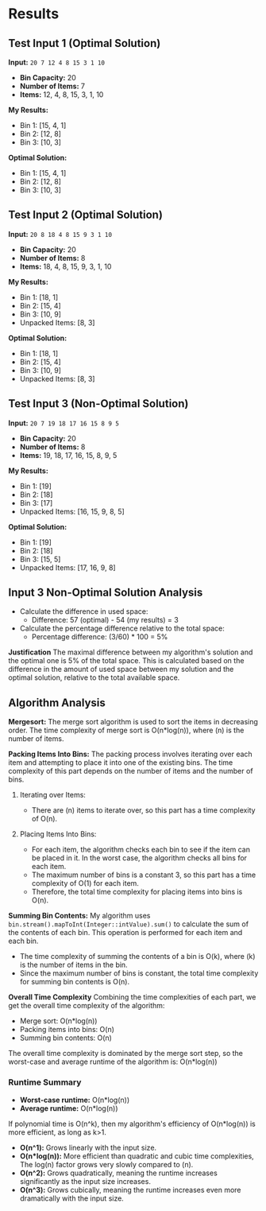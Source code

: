 
# Results

## Test Input 1 (Optimal Solution)

**Input:** `20 7 12 4 8 15 3 1 10`

- **Bin Capacity:** 20
- **Number of Items:** 7
- **Items:** 12, 4, 8, 15, 3, 1, 10

**My Results:**

- Bin 1: [15, 4, 1]
- Bin 2: [12, 8]
- Bin 3: [10, 3]

**Optimal Solution:**

- Bin 1: [15, 4, 1]
- Bin 2: [12, 8]
- Bin 3: [10, 3]

## Test Input 2 (Optimal Solution)

**Input:** `20 8 18 4 8 15 9 3 1 10`

- **Bin Capacity:** 20
- **Number of Items:** 8
- **Items:** 18, 4, 8, 15, 9, 3, 1, 10

**My Results:**

- Bin 1: [18, 1]
- Bin 2: [15, 4]
- Bin 3: [10, 9]
- Unpacked Items: [8, 3]

**Optimal Solution:**

- Bin 1: [18, 1]
- Bin 2: [15, 4]
- Bin 3: [10, 9]
- Unpacked Items: [8, 3]

## Test Input 3 (Non-Optimal Solution)

**Input:** `20 7 19 18 17 16 15 8 9 5`

- **Bin Capacity:** 20
- **Number of Items:** 8
- **Items:** 19, 18, 17, 16, 15, 8, 9, 5

**My Results:**

- Bin 1: [19]
- Bin 2: [18]
- Bin 3: [17]
- Unpacked Items: [16, 15, 9, 8, 5]

**Optimal Solution:**

- Bin 1: [19]
- Bin 2: [18]
- Bin 3: [15, 5]
- Unpacked Items: [17, 16, 9, 8]

## Input 3 Non-Optimal Solution Analysis

- Calculate the difference in used space:
  - Difference: 57 (optimal) - 54 (my results) = 3
- Calculate the percentage difference relative to the total space:
  - Percentage difference: (3/60) * 100 = 5%

**Justification**
The maximal difference between my algorithm's solution and the optimal one is 5% of the total space. This is calculated based on the difference in the amount of used space between my solution and the optimal solution, relative to the total available space.

## Algorithm Analysis

**Mergesort:** The merge sort algorithm is used to sort the items in decreasing order. The time complexity of merge sort is O(n*log(n)), where \(n\) is the number of items.

**Packing Items Into Bins:** The packing process involves iterating over each item and attempting to place it into one of the existing bins. The time complexity of this part depends on the number of items and the number of bins.

1) Iterating over Items:
   - There are \(n\) items to iterate over, so this part has a time complexity of O(n).

2) Placing Items Into Bins:
   - For each item, the algorithm checks each bin to see if the item can be placed in it. In the worst case, the algorithm checks all bins for each item.
   - The maximum number of bins is a constant 3, so this part has a time complexity of O(1) for each item.
   - Therefore, the total time complexity for placing items into bins is O(n).

**Summing Bin Contents:** My algorithm uses `bin.stream().mapToInt(Integer::intValue).sum()` to calculate the sum of the contents of each bin. This operation is performed for each item and each bin.

- The time complexity of summing the contents of a bin is O(k), where \(k\) is the number of items in the bin.
- Since the maximum number of bins is constant, the total time complexity for summing bin contents is O(n).

**Overall Time Complexity** Combining the time complexities of each part, we get the overall time complexity of the algorithm:

- Merge sort: O(n*log(n))
- Packing items into bins: O(n)
- Summing bin contents: O(n)

The overall time complexity is dominated by the merge sort step, so the worst-case and average runtime of the algorithm is: O(n*log(n))

### Runtime Summary

- **Worst-case runtime:** O(n*log(n))
- **Average runtime:** O(n*log(n))

If polynomial time is O(n^k), then my algorithm's efficiency of O(n*log(n)) is more efficient, as long as k>1.

- **O(n^1):** Grows linearly with the input size.
- **O(n*log(n)):** More efficient than quadratic and cubic time complexities, The log(n) factor grows very slowly compared to (n).
- **O(n^2):** Grows quadratically, meaning the runtime increases significantly as the input size increases.
- **O(n^3):** Grows cubically, meaning the runtime increases even more dramatically with the input size.
